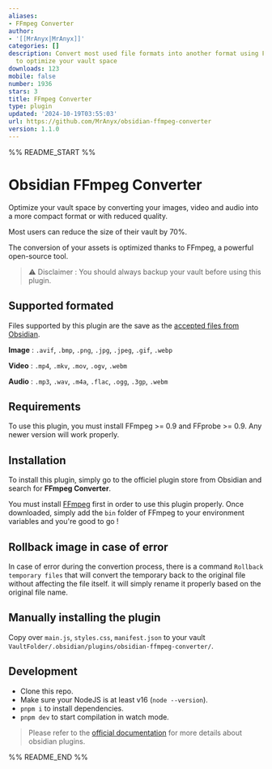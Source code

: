```yaml
---
aliases:
- FFmpeg Converter
author:
- '[[MrAnyx|MrAnyx]]'
categories: []
description: Convert most used file formats into another format using FFmpeg and FFprobe
  to optimize your vault space
downloads: 123
mobile: false
number: 1936
stars: 3
title: FFmpeg Converter
type: plugin
updated: '2024-10-19T03:55:03'
url: https://github.com/MrAnyx/obsidian-ffmpeg-converter
version: 1.1.0
---
```


%% README_START %%

# Obsidian FFmpeg Converter

Optimize your vault space by converting your images, video and audio into a more compact format or with reduced quality.

Most users can reduce the size of their vault by 70%.

The conversion of your assets is optimized thanks to FFmpeg, a powerful open-source tool.

> ⚠️ Disclaimer : You should always backup your vault before using this plugin.

## Supported formated

Files supported by this plugin are the save as the [accepted files from Obsidian](https://help.obsidian.md/Files+and+folders/Accepted+file+formats).

**Image** : `.avif`, `.bmp`, `.png`, `.jpg`, `.jpeg`, `.gif`, `.webp`

**Video** : `.mp4`, `.mkv`, `.mov`, `.ogv`, `.webm`

**Audio** : `.mp3`, `.wav`, `.m4a`, `.flac`, `.ogg`, `.3gp`, `.webm`

## Requirements

To use this plugin, you must install FFmpeg >= 0.9 and FFprobe >= 0.9. Any newer version will work properly.

## Installation

To install this plugin, simply go to the officiel plugin store from Obsidian and search for **FFmpeg Converter**.

You must install [FFmpeg](https://ffmpeg.org/download.html) first in order to use this plugin properly. Once downloaded, simply add the `bin` folder of FFmpeg to your environment variables and you're good to go !

## Rollback image in case of error

In case of error during the convertion process, there is a command `Rollback temporary files` that will convert the temporary back to the original file without affecting the file itself. it will simply rename it properly based on the original file name.

## Manually installing the plugin

Copy over `main.js`, `styles.css`, `manifest.json` to your vault `VaultFolder/.obsidian/plugins/obsidian-ffmpeg-converter/`.

## Development

-   Clone this repo.
-   Make sure your NodeJS is at least v16 (`node --version`).
-   `pnpm i` to install dependencies.
-   `pnpm dev` to start compilation in watch mode.

> Please refer to the [official documentation](https://docs.obsidian.md/Home) for more details about obsidian plugins.


%% README_END %%